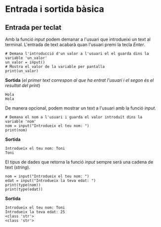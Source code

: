 # Entrada i sortida bàsica
## Entrada per teclat
Amb la funció *input* podem demanar a l'usuari que introdueixi un text al terminal.
L'entrada de text acabarà quan l'usuari premi la tecla *Enter*.
```
# Demana l'introducció d'un valor a l'usuari el el guarda dins la variable 'un_valor'
un_valor = input()
# Mostra el valor de la variable per pantalla
print(un_valor)
```
**Sortida** (*el primer text correspon al que ha entrat l'usuari i el segon és el resultat del print*)
```
Hola
Hola
```
De manera opcional, podem mostrar un text a l'usuari amb la funció *input*.
```
# Demana el nom a l'usuari i guarda el valor introduït dins la variable 'nom'
nom = input("Introdueix el teu nom: ")
print(nom)
```
**Sortida**
```
Introdueix el teu nom: Toni
Toni
```
El tipus de dades que retorna la funció *input* sempre serà una cadena de text (*string*).
```
nom = input("Introdueix el teu nom: ")
edat = input("Introdueix la teva edat: ")
print(type(nom))
print(type(edat))
```
**Sortida**
```
Introdueix el teu nom: Toni
Introdueix la teva edat: 25
<class 'str'>
<class 'str'>
```
